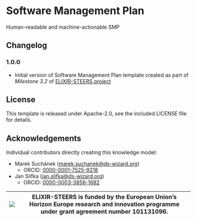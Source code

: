 # Software Management Plan

Human-readable and machine-actionable SMP

## Changelog

### 1.0.0

- Initial version of Software Management Plan template created as part of *Milestone 3.2* of [ELIXIR-STEERS project](https://elixir-europe.org/about-us/how-funded/eu-projects/steers)

## License

This template is released under Apache-2.0, see the included LICENSE file for details.

## Acknowledgements

Individual contributors directly creating this knowledge model:

- Marek Suchánek (<marek.suchanek@ds-wizard.org>)
  - ORCID: [0000-0001-7525-9218](https://orcid.org/0000-0001-7525-9218)
- Jan Slifka (<jan.slifka@ds-wizard.org>)
  - ORCID: [0000-0003-3856-1682](https://orcid.org/0000-0002-4941-0575)

| ![](https://flagcdn.com/w80/eu.png) | ELIXIR-STEERS is funded by the European Union’s Horizon Europe research and innovation programme under grant agreement number 101131096. |
|-------------------------------------|---|
